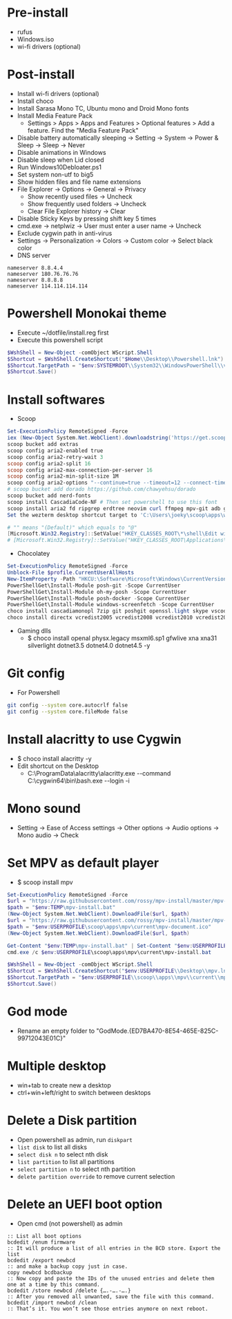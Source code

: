 Pre-install
=====
* rufus
* Windows.iso
* wi-fi drivers (optional)

Post-install
=====
* Install wi-fi drivers (optional)
* Install choco
* Install Sarasa Mono TC, Ubuntu mono and Droid Mono fonts
* Install Media Feature Pack
  *  Settings > Apps > Apps and Features > Optional features > Add a feature. Find the "Media Feature Pack"
* Disable battery automatically sleeping -> Setting -> System -> Power & Sleep -> Sleep -> Never
* Disable animations in Windows
* Disable sleep when Lid closed
* Run Windows10Debloater.ps1
* Set system non-utf to big5
* Show hidden files and file name extensions
* File Explorer -> Options -> General -> Privacy
  * Show recently used files -> Uncheck
  * Show frequently used folders -> Uncheck
  * Clear File Explorer history -> Clear
* Disable Sticky Keys by pressing shift key 5 times
* cmd.exe -> netplwiz -> User must enter a user name -> Uncheck
* Exclude cygwin path in anti-virus
* Settings -> Personalization -> Colors -> Custom color -> Select black color
* DNS server
```resolv
nameserver 8.8.4.4
nameserver 180.76.76.76
nameserver 8.8.8.8
nameserver 114.114.114.114
```

Powershell Monokai theme
=====
* Execute ~/dotfile/install.reg first
* Execute this powershell script
```ps1
$WshShell = New-Object -comObject WScript.Shell
$Shortcut = $WshShell.CreateShortcut("$Home\\Desktop\\Powershell.lnk")
$Shortcut.TargetPath = "$env:SYSTEMROOT\\System32\\WindowsPowerShell\\v1.0\\powershell.exe"
$Shortcut.Save()
```

Install softwares
=====
* Scoop
```ps1
Set-ExecutionPolicy RemoteSigned -Force
iex (New-Object System.Net.WebClient).downloadstring('https://get.scoop.sh')
scoop bucket add extras
scoop config aria2-enabled true
scoop config aria2-retry-wait 3
scoop config aria2-split 16
scoop config aria2-max-connection-per-server 16
scoop config aria2-min-split-size 1M
scoop config aria2-options "--continue=true --timeout=12 --connect-timeout=12 --content-disposition-default-utf8=true --check-certificate=false --max-tries=50 --max-concurrent-downloads=150 --max-connection-per-server=16 --split=16 --min-split-size=1M --http-accept-gzip=true --parameterized-uri=false"
# scoop bucket add dorado https://github.com/chawyehsu/dorado
scoop bucket add nerd-fonts
scoop install CascadiaCode-NF # Then set powershell to use this font
scoop install aria2 fd ripgrep erdtree neovim curl ffmpeg mpv-git adb go upx nodejs phantomjs miniconda3 wezterm rustup gitui
Set the wezterm desktop shortcut target to 'C:\Users\joeky\scoop\apps\wezterm\current\wezterm-gui.exe start -- powershell.exe'

# "" means "(Default)" which equals to "@"
[Microsoft.Win32.Registry]::SetValue("HKEY_CLASSES_ROOT\*\shell\Edit with Neovim\command","","$env:USERPROFILE\scoop\apps\neovim\current\bin\nvim-qt.exe `"%1`"", [Microsoft.Win32.RegistryValueKind]::String)
# [Microsoft.Win32.Registry]::SetValue("HKEY_CLASSES_ROOT\Applications\gvim.exe\shell\open\command","","$env:USERPROFILE\scoop\apps\neovim\current\bin\nvim-qt.exe -p --remote-tab-silent `"%1`"", [Microsoft.Win32.RegistryValueKind]::String)
```
* Chocolatey
```ps1
Set-ExecutionPolicy RemoteSigned -Force
Unblock-File $profile.CurrentUserAllHosts
New-ItemProperty -Path "HKCU:\Software\Microsoft\Windows\CurrentVersion\Explorer\Advanced" -Name DontUsePowerShellOnWinX -PropertyType DWord –Value 0 -force
PowerShellGet\Install-Module posh-git -Scope CurrentUser
PowerShellGet\Install-Module oh-my-posh -Scope CurrentUser
PowerShellGet\Install-Module posh-docker -Scope CurrentUser
PowerShellGet\Install-Module windows-screenfetch -Scope CurrentUser
choco install cascadiamonopl 7zip git poshgit openssl.light skype vscode greenshot wps-office-free obs-studio nomacs fontforge sumatrapdf.commandline xnviewmp krita brave discord messenger -y
choco install directx vcredist2005 vcredist2008 vcredist2010 vcredist2012 vcredist2013 vcredist2015 vcredist2017 vcredist-all -y
```
* Gaming dlls
  * $ choco install openal physx.legacy msxml6.sp1 gfwlive xna xna31 silverlight dotnet3.5 dotnet4.0 dotnet4.5 -y

Git config
=====
* For Powershell
```sh
git config --system core.autocrlf false
git config --system core.fileMode false
```

Install alacritty to use Cygwin
=====
* $ choco install alacritty -y
* Edit shortcut on the Desktop
  * C:\ProgramData\alacritty\alacritty.exe --command C:\cygwin64\bin\bash.exe --login -i

Mono sound
=====
* Setting -> Ease of Access settings -> Other options -> Audio options -> Mono audio -> Check

Set MPV as default player
=====
* $ scoop install mpv
```ps1
Set-ExecutionPolicy RemoteSigned -Force
$url = "https://raw.githubusercontent.com/rossy/mpv-install/master/mpv-install.bat"
$path = "$env:TEMP\mpv-install.bat"
(New-Object System.Net.WebClient).DownloadFile($url, $path)
$url = "https://raw.githubusercontent.com/rossy/mpv-install/master/mpv-document.ico"
$path = "$env:USERPROFILE\scoop\apps\mpv\current\mpv-document.ico"
(New-Object System.Net.WebClient).DownloadFile($url, $path)

Get-Content "$env:TEMP\mpv-install.bat" | Set-Content "$env:USERPROFILE\scoop\apps\mpv\current\mpv-install.bat"
cmd.exe /c $env:USERPROFILE\scoop\apps\mpv\current\mpv-install.bat

$WshShell = New-Object -comObject WScript.Shell
$Shortcut = $WshShell.CreateShortcut("$env:USERPROFILE\\Desktop\\mpv.lnk")
$Shortcut.TargetPath = "$env:USERPROFILE\\scoop\\apps\\mpv\\current\\mpv.exe"
$Shortcut.Save()
```

God mode
=====
* Rename an empty folder to "GodMode.{ED7BA470-8E54-465E-825C-99712043E01C}"

Multiple desktop
=====
* win+tab to create new a desktop
* ctrl+win+left/right to switch between desktops

Delete a Disk partition
=====
* Open powershell as admin, run `diskpart`
* `list disk` to list all disks
* `select disk n` to select nth disk
* `list partition` to list all partitions
* `select partition n` to select nth partition
* `delete partition override` to remove current selection

Delete an UEFI boot option
=====
* Open cmd (not powershell) as admin
```dosbatch
:: List all boot options
bcdedit /enum firmware
:: It will produce a list of all entries in the BCD store. Export the list
bcdedit /export newbcd
:: and make a backup copy just in case.
copy newbcd bcdbackup
:: Now copy and paste the IDs of the unused entries and delete them one at a time by this command.
bcdedit /store newbcd /delete {….-….-….}
:: After you removed all unwanted, save the file with this command.
bcdedit /import newbcd /clean
:: That’s it. You won’t see those entries anymore on next reboot.
```
